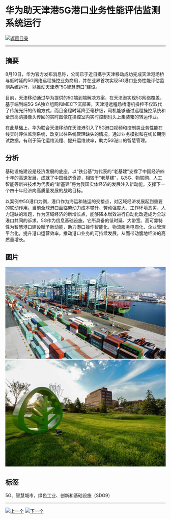 # 华为助天津港5G港口业务性能评估监测系统运行

[![返回目录](http://img.shields.io/badge/点击-返回目录-875A7B.svg?style=flat&colorA=8F8F8F)](/)

----------

## 摘要

8月10日，华为官方发布消息称，公司已于近日携手天津移动成功完成天津港场桥与低时延的5G网络远程操控业务商用，并在业界首次实现5G港口业务性能评估监测系统运行，以推动天津港“5G智慧港口”建设。

目前，天津移动通过华为提供的5G端到端解决方案，在天津港实现5G网络覆盖，基于端到端5G SA独立组网和MEC下沉部署，天津港远程场桥港机操控不仅取代了传统光纤的传输方式，而且全程时延降至毫秒级，司机能够通过远程操控系统和全景高清摄像头传回的实时图像在操控室内实时控制码头上集装箱的转运作业。

在此基础上，华为联合天津移动在天津港引入了5G港口视频和控制类业务性能在线实时评估监测系统，改变以往系统管理缺失的情况。通过业务模拟和在线长期测试数据，有利于简化运维流程、提升运维效率，助力5G港口的智慧管理。

## 分析

基础设施建设是经济发展的底座，以“铁公基”为代表的“老基建”支撑了中国经济四十年的高速发展，成就了中国经济奇迹，相较于“老基建”，以5G、物联网、人工智能等新兴技术为代表的“新基建”将为我国实体经济的发展注入新动能，支撑下一个四十年经济向高质量发展的战略目标。

以案例中5G港口为例，港口作为海运和陆运的交接点，对区域经济发展起到重要的联动作用。当前全球港口面临劳动力成本攀升、劳动强度大、工作环境恶劣、人力短缺的难题，作为区域经济的新增长点，能够降本增效进行自动化改造成为全球港口共同的诉求。5G作为信息基础设施，它所具备的低时延、大带宽、高可靠特性为智慧港口建设赋予新动能，助力港口操作智能化、物流服务电商化、企业管理平台化，提升港口运营效率，推动港口业务的可持续发展，从而带动腹地经济的高质量增长。


## 图片

![图片](9.3.1.jpg)
![图片](9.3.2.jpg)

## 标签

5G、智慧城市，绿色工业、创新和基础设施（SDG9）


----------

 [![上一个](http://img.shields.io/badge/查看-上一个-875A7B.svg?style=flat&colorA=8F8F8F)](https://doc.shanghaiopen.org.cn/case/9/2.html)
 [![下一个](http://img.shields.io/badge/查看-下一个-875A7B.svg?style=flat&colorA=8F8F8F)](https://doc.shanghaiopen.org.cn/case/10/1.html)
 
 
